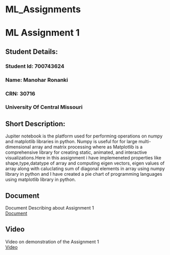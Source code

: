 # ML_Assignments
# ML Assignment 1
## Student Details:
### Student Id: 700743624
### Name: Manohar Ronanki
### CRN: 30716
### University Of Central Missouri


## Short Description: 
Jupiter notebook is the platform used for performing operations on numpy and matplotlib libraries in python. Numpy is useful for for large multi-dimensional array and matrix processing where as Matplotlib is a comprehensive library for creating static, animated, and interactive visualizations.Here in this assignment i have implemeneted properties like shape,type,datatype of array and computing eigen vectors, eigen values of array along with caluclating sum of diagonal elements in array using numpy library in python and I have created a pie chart of programming languages using matplotlib library in python.



## Document
Document Describing about Assignment 1  
[Document](https://docs.google.com/document/d/1D_1w7c4bEHEx77y69VXor2QpIh9PJHDd/edit?usp=drive_link&ouid=100275468290161908854&rtpof=true&sd=true)

## Video
Video on demonstration of the Assignment 1  
[Video](https://drive.google.com/file/d/1EkAXvR3T4ilDC7nQolm2t1eoP4nXzxSv/view?usp=drive_link)
